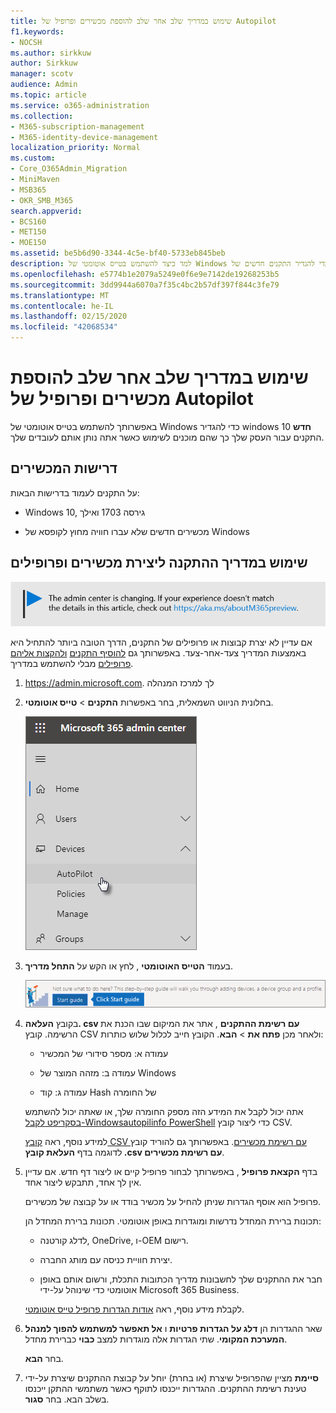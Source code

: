 ```yaml
---
title: שימוש במדריך שלב אחר שלב להוספת מכשירים ופרופיל של Autopilot
f1.keywords:
- NOCSH
ms.author: sirkkuw
author: Sirkkuw
manager: scotv
audience: Admin
ms.topic: article
ms.service: o365-administration
ms.collection:
- M365-subscription-management
- M365-identity-device-management
localization_priority: Normal
ms.custom:
- Core_O365Admin_Migration
- MiniMaven
- MSB365
- OKR_SMB_M365
search.appverid:
- BCS160
- MET150
- MOE150
ms.assetid: be5b6d90-3344-4c5e-bf40-5733eb845beb
description: למד כיצד להשתמש בטייס אוטומטי של Windows כדי להגדיר התקנים חדשים של Windows 10 עבור העסק שלך.
ms.openlocfilehash: e5774b1e2079a5249e0f6e9e7142de19268253b5
ms.sourcegitcommit: 3dd9944a6070a7f35c4bc2b57df397f844c3fe79
ms.translationtype: MT
ms.contentlocale: he-IL
ms.lasthandoff: 02/15/2020
ms.locfileid: "42068534"
---
```

# <a name="use-the-step-by-step-guide-to-add-autopilot-devices-and-profile"></a>שימוש במדריך שלב אחר שלב להוספת מכשירים ופרופיל של Autopilot

באפשרותך להשתמש בטייס אוטומטי של Windows כדי להגדיר windows **חדש** 10 התקנים עבור העסק שלך כך שהם מוכנים לשימוש כאשר אתה נותן אותם לעובדים שלך.
  
## <a name="device-requirements"></a>דרישות המכשירים

על התקנים לעמוד בדרישות הבאות:
  
- Windows 10, גירסה 1703 ואילך
    
- מכשירים חדשים שלא עברו חוויה מחוץ לקופסא של Windows
    
## <a name="use-the-setup-guide-to-create-devices-and-profiles"></a>שימוש במדריך ההתקנה ליצירת מכשירים ופרופילים

[![תווית המיידעת אותך שמרכז הניהול משתנה ושניתן למצוא פרטים נוספים ב- aka.ms/aboutM365preview.](../media/m365admincenterchanging.png)](https://docs.microsoft.com/office365/admin/microsoft-365-admin-center-preview)

אם עדיין לא יצרת קבוצות או פרופילים של התקנים, הדרך הטובה ביותר להתחיל היא באמצעות המדריך צעד-אחר-צעד. באפשרותך גם [להוסיף התקנים](create-and-edit-autopilot-devices.md) [ולהקצות אליהם פרופילים](create-and-edit-autopilot-profiles.md) מבלי להשתמש במדריך. 
  
1. <a href="https://go.microsoft.com/fwlink/p/?linkid=837890" target="_blank">https://admin.microsoft.com</a>. לך למרכז המנהלה

2. בחלונית הניווט השמאלית, בחר באפשרות **התקנים** \> **טייס אוטומטי**.

    ![במרכז הניהול, בחר התקנים ולאחר מכן טייס אוטומטי.](../media/AutoPilot.png)
  
2. בעמוד **הטייס האוטומטי** , לחץ או הקש על **התחל מדריך**.
    
    ![Click Start guide for step-by-step instructions for Autopilot.](../media/31662655-d1e6-437d-87ea-c0dec5da56f7.png)
  
3. בקובץ **העלאה. csv עם רשימת ההתקנים** , אתר את המיקום שבו הכנת את הרשימה. קובץ CSV ולאחר מכן **פתח את** \> **הבא**. הקובץ חייב לכלול שלוש כותרות:
    
    - עמודה א: מספר סידורי של המכשיר
    
    - עמודה ב: מזהה המוצר של Windows
    
    - עמודה ג: קוד Hash של החומרה
    
    אתה יכול לקבל את המידע הזה מספק החומרה שלך, או שאתה יכול להשתמש [בסקריפט לקבל-Windowsautopilinfo PowerShell](https://www.powershellgallery.com/packages/Get-WindowsAutoPilotInfo) כדי ליצור קובץ CSV. 
    
    למידע נוסף, ראה [קובץ CSV עם רשימת מכשירים](https://support.office.com/article/932e3676-2491-49f0-9177-d893d2f5276e). באפשרותך גם להוריד קובץ לדוגמה בדף **העלאת קובץ ‎.csv עם רשימת מכשירים**. 
    
4. בדף **הקצאת פרופיל** , באפשרותך לבחור פרופיל קיים או ליצור דף חדש. אם עדיין אין לך אחד, תתבקש ליצור אחד. 
    
    פרופיל הוא אוסף הגדרות שניתן להחיל על מכשיר בודד או על קבוצה של מכשירים.
    
    תכונות ברירת המחדל נדרשות ומוגדרות באופן אוטומטי. תכונות ברירת המחדל הן:
    
    - לדלג קורטנה, OneDrive, ו-OEM רישום.
    
    - יצירת חוויית כניסה עם מותג החברה.
    
    - חבר את ההתקנים שלך לחשבונות מדריך הכתובות התכלת, ורשום אותם באופן אוטומטי כדי שינוהל על-ידי Microsoft 365 Business.
    
    לקבלת מידע נוסף, ראה [אודות הגדרות פרופיל טייס אוטומטי](autopilot-profile-settings.md). 
    
5. שאר ההגדרות הן **דלג על הגדרות פרטיות** ו **אל תאפשר למשתמש להפוך למנהל המערכת המקומי**. שתי הגדרות אלה מוגדרות למצב **כבוי** כברירת מחדל. 
    
    בחר **הבא**.
    
6. **סיימת** מציין שהפרופיל שיצרת (או בחרת) יוחל על קבוצת ההתקנים שיצרת על-ידי טעינת רשימת ההתקנים. ההגדרות ייכנסו לתוקף כאשר משתמשי ההתקן ייכנסו בשלב הבא. בחר **סגור**.
    
